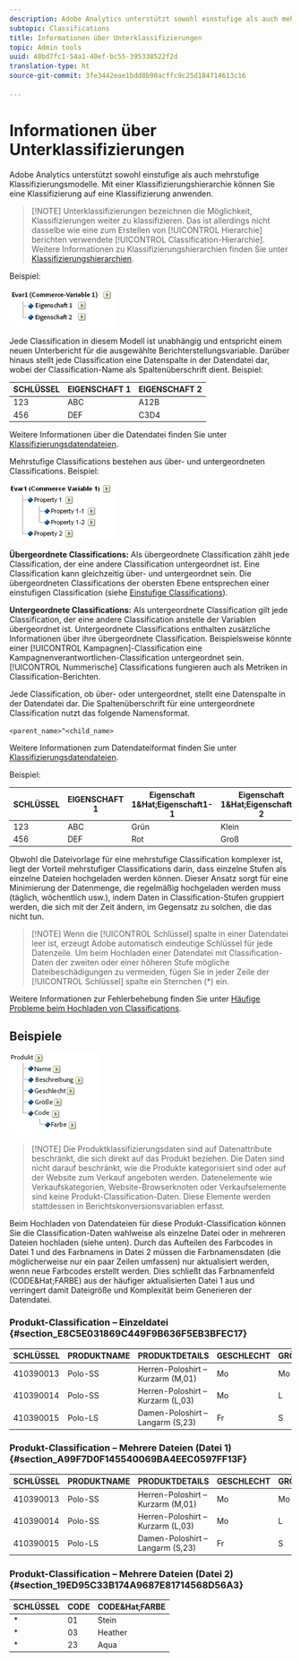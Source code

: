```yaml
---
description: Adobe Analytics unterstützt sowohl einstufige als auch mehrstufige Klassifizierungsmodelle. Mit einer Klassifizierungshierarchie können Sie eine Klassifizierung auf eine Klassifizierung anwenden.
subtopic: Classifications
title: Informationen über Unterklassifizierungen
topic: Admin tools
uuid: 48bd7fc1-54a1-40ef-bc55-395338522f2d
translation-type: ht
source-git-commit: 3fe3442eae1bdd8b90acffc9c25d184714613c16

---
```



# Informationen über Unterklassifizierungen

Adobe Analytics unterstützt sowohl einstufige als auch mehrstufige Klassifizierungsmodelle. Mit einer Klassifizierungshierarchie können Sie eine Klassifizierung auf eine Klassifizierung anwenden.

>[!NOTE] Unterklassifizierungen bezeichnen die Möglichkeit, Klassifizierungen weiter zu klassifizieren. Das ist allerdings nicht dasselbe wie eine zum Erstellen von [!UICONTROL Hierarchie] berichten verwendete [!UICONTROL Classification-Hierarchie]. Weitere Informationen zu Klassifizierungshierarchien finden Sie unter [Klassifizierungshierarchien](classification-hierarchies.md).

Beispiel:

![](assets/single-level-popup-C.png)

Jede Classification in diesem Modell ist unabhängig und entspricht einem neuen Unterbericht für die ausgewählte Berichterstellungsvariable. Darüber hinaus stellt jede Classification eine Datenspalte in der Datendatei dar, wobei der Classification-Name als Spaltenüberschrift dient. Beispiel:

| SCHLÜSSEL | EIGENSCHAFT 1 | EIGENSCHAFT 2 |
|---|---|---|
| 123 | ABC | A12B |
| 456 | DEF | C3D4 |

Weitere Informationen über die Datendatei finden Sie unter [Klassifizierungsdatendateien](/help/components/c-classifications2/c-classifications-importer/c-saint-data-files.md).

Mehrstufige Classifications bestehen aus über- und untergeordneten Classifications. Beispiel:

![](assets/Multi-Level-Class-popup.png)

**Übergeordnete Classifications:** Als übergeordnete Classification zählt jede Classification, der eine andere Classification untergeordnet ist. Eine Classification kann gleichzeitig über- und untergeordnet sein. Die übergeordneten Classifications der obersten Ebene entsprechen einer einstufigen Classification (siehe [Einstufige Classifications](/help/components/c-classifications2/c-sub-classifications.md)).

**Untergeordnete Classifications:** Als untergeordnete Classification gilt jede Classification, der eine andere Classification anstelle der Variablen übergeordnet ist. Untergeordnete Classifications enthalten zusätzliche Informationen über ihre übergeordnete Classification. Beispielsweise könnte einer [!UICONTROL Kampagnen]-Classification eine Kampagnenverantwortlichen-Classification untergeordnet sein. [!UICONTROL Nummerische] Classifications fungieren auch als Metriken in Classification-Berichten.

Jede Classification, ob über- oder untergeordnet, stellt eine Datenspalte in der Datendatei dar. Die Spaltenüberschrift für eine untergeordnete Classification nutzt das folgende Namensformat.

`<parent_name>^<child_name>`

Weitere Informationen zum Datendateiformat finden Sie unter [Klassifizierungsdatendateien](/help/components/c-classifications2/c-classifications-importer/c-saint-data-files.md).

Beispiel:

| SCHLÜSSEL | EIGENSCHAFT 1 | Eigenschaft 1&amp;Hat;Eigenschaft1-1 | Eigenschaft 1&amp;Hat;Eigenschaft1-2 | Eigenschaft 2 |
|---|---|---|---|---|
| 123 | ABC | Grün | Klein | A12B |
| 456 | DEF | Rot | Groß | C3D4 |

Obwohl die Dateivorlage für eine mehrstufige Classification komplexer ist, liegt der Vorteil mehrstufiger Classifications darin, dass einzelne Stufen als einzelne Dateien hochgeladen werden können. Dieser Ansatz sorgt für eine Minimierung der Datenmenge, die regelmäßig hochgeladen werden muss (täglich, wöchentlich usw.), indem Daten in Classification-Stufen gruppiert werden, die sich mit der Zeit ändern, im Gegensatz zu solchen, die das nicht tun.

>[!NOTE] Wenn die [!UICONTROL Schlüssel] spalte in einer Datendatei leer ist, erzeugt Adobe automatisch eindeutige Schlüssel für jede Datenzeile. Um beim Hochladen einer Datendatei mit Classification-Daten der zweiten oder einer höheren Stufe mögliche Dateibeschädigungen zu vermeiden, fügen Sie in jeder Zeile der [!UICONTROL Schlüssel] spalte ein Sternchen (*) ein.

Weitere Informationen zur Fehlerbehebung finden Sie unter [Häufige Probleme beim Hochladen von Classifications](https://helpx.adobe.com/de/analytics/kb/common-saint-upload-issues.html).

## Beispiele

![](assets/sample-product-classifications.png)

>[!NOTE] Die Produktklassifizierungsdaten sind auf Datenattribute beschränkt, die sich direkt auf das Produkt beziehen. Die Daten sind nicht darauf beschränkt, wie die Produkte kategorisiert sind oder auf der Website zum Verkauf angeboten werden. Datenelemente wie Verkaufskategorien, Website-Browserknoten oder Verkaufselemente sind keine Produkt-Classification-Daten. Diese Elemente werden stattdessen in Berichtskonversionsvariablen erfasst.

Beim Hochladen von Datendateien für diese Produkt-Classification können Sie die Classification-Daten wahlweise als einzelne Datei oder in mehreren Dateien hochladen (siehe unten). Durch das Aufteilen des Farbcodes in Datei 1 und des Farbnamens in Datei 2 müssen die Farbnamensdaten (die möglicherweise nur ein paar Zeilen umfassen) nur aktualisiert werden, wenn neue Farbcodes erstellt werden. Dies schließt das Farbnamenfeld (CODE&amp;Hat;FARBE) aus der häufiger aktualisierten Datei 1 aus und verringert damit Dateigröße und Komplexität beim Generieren der Datendatei.

### Produkt-Classification – Einzeldatei {#section_E8C5E031869C449F9B636F5EB3BFEC17}

| SCHLÜSSEL | PRODUKTNAME | PRODUKTDETAILS | GESCHLECHT | GRÖSSE | CODE | CODE&amp;Hat;FARBE |
|---|---|---|---|---|---|---|
| 410390013 | Polo-SS | Herren-Poloshirt – Kurzarm (M,01) | Mo | Mo | 01 | Stein |
| 410390014 | Polo-SS | Herren-Poloshirt – Kurzarm (L,03) | Mo | L | 03 | Heather |
| 410390015 | Polo-LS | Damen-Poloshirt – Langarm (S,23) | Fr | S | 23 | Aqua |

### Produkt-Classification – Mehrere Dateien (Datei 1) {#section_A99F7D0F145540069BA4EEC0597FF13F}

| SCHLÜSSEL | PRODUKTNAME | PRODUKTDETAILS | GESCHLECHT | GRÖSSE | CODE |
|---|---|---|---|---|---|
| 410390013 | Polo-SS | Herren-Poloshirt – Kurzarm (M,01) | Mo | Mo | 01 |
| 410390014 | Polo-SS | Herren-Poloshirt – Kurzarm (L,03) | Mo | L | 03 |
| 410390015 | Polo-LS | Damen-Poloshirt – Langarm (S,23) | Fr | S | 23 |

### Produkt-Classification – Mehrere Dateien (Datei 2) {#section_19ED95C33B174A9687E81714568D56A3}

| SCHLÜSSEL | CODE | CODE&amp;Hat;FARBE |
|---|---|---|
| * | 01 | Stein |
| * | 03 | Heather |
| * | 23 | Aqua |
